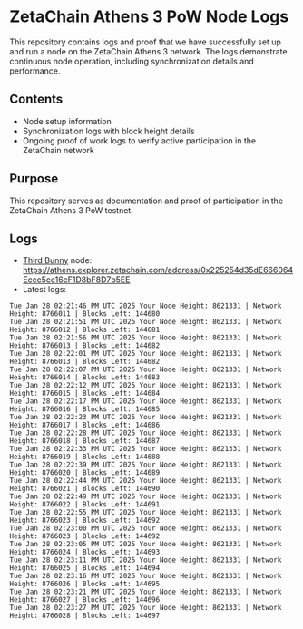 # ZetaChain Athens 3 PoW Node Logs
This repository contains logs and proof that we have successfully set up and run a node on the ZetaChain Athens 3 network. The logs demonstrate continuous node operation, including synchronization details and performance.

## Contents
- Node setup information
- Synchronization logs with block height details
- Ongoing proof of work logs to verify active participation in the ZetaChain network

## Purpose
This repository serves as documentation and proof of participation in the ZetaChain Athens 3 PoW testnet.

## Logs

- [Third Bunny](https://thirdbunny.xyz/) node: https://athens.explorer.zetachain.com/address/0x225254d35dE666064Eccc5ce16eF1D8bF8D7b5EE
- Latest logs:
```
Tue Jan 28 02:21:46 PM UTC 2025 Your Node Height: 8621331 | Network Height: 8766011 | Blocks Left: 144680
Tue Jan 28 02:21:51 PM UTC 2025 Your Node Height: 8621331 | Network Height: 8766012 | Blocks Left: 144681
Tue Jan 28 02:21:56 PM UTC 2025 Your Node Height: 8621331 | Network Height: 8766013 | Blocks Left: 144682
Tue Jan 28 02:22:01 PM UTC 2025 Your Node Height: 8621331 | Network Height: 8766013 | Blocks Left: 144682
Tue Jan 28 02:22:07 PM UTC 2025 Your Node Height: 8621331 | Network Height: 8766014 | Blocks Left: 144683
Tue Jan 28 02:22:12 PM UTC 2025 Your Node Height: 8621331 | Network Height: 8766015 | Blocks Left: 144684
Tue Jan 28 02:22:17 PM UTC 2025 Your Node Height: 8621331 | Network Height: 8766016 | Blocks Left: 144685
Tue Jan 28 02:22:23 PM UTC 2025 Your Node Height: 8621331 | Network Height: 8766017 | Blocks Left: 144686
Tue Jan 28 02:22:28 PM UTC 2025 Your Node Height: 8621331 | Network Height: 8766018 | Blocks Left: 144687
Tue Jan 28 02:22:33 PM UTC 2025 Your Node Height: 8621331 | Network Height: 8766019 | Blocks Left: 144688
Tue Jan 28 02:22:39 PM UTC 2025 Your Node Height: 8621331 | Network Height: 8766020 | Blocks Left: 144689
Tue Jan 28 02:22:44 PM UTC 2025 Your Node Height: 8621331 | Network Height: 8766021 | Blocks Left: 144690
Tue Jan 28 02:22:49 PM UTC 2025 Your Node Height: 8621331 | Network Height: 8766022 | Blocks Left: 144691
Tue Jan 28 02:22:55 PM UTC 2025 Your Node Height: 8621331 | Network Height: 8766023 | Blocks Left: 144692
Tue Jan 28 02:23:00 PM UTC 2025 Your Node Height: 8621331 | Network Height: 8766023 | Blocks Left: 144692
Tue Jan 28 02:23:05 PM UTC 2025 Your Node Height: 8621331 | Network Height: 8766024 | Blocks Left: 144693
Tue Jan 28 02:23:11 PM UTC 2025 Your Node Height: 8621331 | Network Height: 8766025 | Blocks Left: 144694
Tue Jan 28 02:23:16 PM UTC 2025 Your Node Height: 8621331 | Network Height: 8766026 | Blocks Left: 144695
Tue Jan 28 02:23:21 PM UTC 2025 Your Node Height: 8621331 | Network Height: 8766027 | Blocks Left: 144696
Tue Jan 28 02:23:27 PM UTC 2025 Your Node Height: 8621331 | Network Height: 8766028 | Blocks Left: 144697
```
